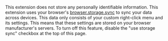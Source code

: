 This extension does not store any personally identifiable information.
This extension uses your browser's  [browser.storage.sync](https://developer.mozilla.org/en-US/Add-ons/WebExtensions/API/storage/sync)
to sync your data across devices. This data only consists of 
your custom right-click menu and its settings.
This means that these settings are stored on your browser manufacturer's servers.
To turn off this feature, disable the "use storage sync" checkbox at the top of this page.
